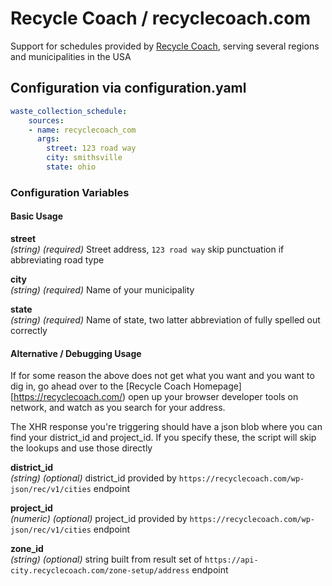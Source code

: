 # Recycle Coach / recyclecoach.com

Support for schedules provided by [Recycle Coach](https://recyclecoach.com/),
serving several regions and municipalities in the USA

## Configuration via configuration.yaml

```yaml
waste_collection_schedule:
    sources:
    - name: recyclecoach_com 
      args:
        street: 123 road way
        city: smithsville
        state: ohio
```

### Configuration Variables

#### Basic Usage

**street**<br>
*(string) (required)* Street address, `123 road way` skip punctuation if
abbreviating road type

**city**<br>
*(string) (required)* Name of your municipality

**state**<br>
*(string) (required)* Name of state, two latter abbreviation of fully spelled
out correctly

#### Alternative / Debugging Usage

If for some reason the above does not get what you want and you want to dig in,
   go ahead over to the [Recycle Coach Homepage][https://recyclecoach.com/) open
   up your browser developer tools on network, and watch as you search for your
   address.

The XHR response you're triggering should have a json blob where you can find
your district_id and project_id.  If you specify these, the script will skip the
lookups and use those directly

**district_id**<br>
*(string) (optional)* district_id provided by
`https://recyclecoach.com/wp-json/rec/v1/cities` endpoint

**project_id**<br>
*(numeric) (optional)* project_id provided by
`https://recyclecoach.com/wp-json/rec/v1/cities` endpoint

**zone_id**<br>
*(string) (optional)*  string built from result set of
`https://api-city.recyclecoach.com/zone-setup/address` endpoint
